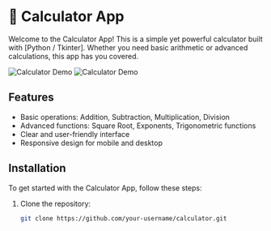 # 📱 Calculator App

Welcome to the Calculator App! This is a simple yet powerful calculator built with [Python / Tkinter]. Whether you need basic arithmetic or advanced calculations, this app has you covered.

![Calculator Demo](https://github.com/Mmabiaa/Let-s-do-some-calculations/blob/main/cal%20(1).png) 
![Calculator Demo](https://github.com/Mmabiaa/Let-s-do-some-calculations/blob/main/cal%20(2).png) 

## Features

- Basic operations: Addition, Subtraction, Multiplication, Division
- Advanced functions: Square Root, Exponents, Trigonometric functions
- Clear and user-friendly interface
- Responsive design for mobile and desktop

## Installation

To get started with the Calculator App, follow these steps:

1. Clone the repository:
   ```bash
   git clone https://github.com/your-username/calculator.git
